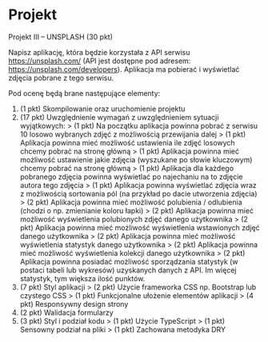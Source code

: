 # Projekt
Projekt III – UNSPLASH (30 pkt)

Napisz aplikację, która będzie korzystała z API serwisu https://unsplash.com/ (API jest dostępne pod adresem: https://unsplash.com/developers). Aplikacja ma pobierać i wyświetlać zdjęcia pobrane z tego serwisu.

Pod ocenę będą brane następujące elementy:
1.    (1 pkt) Skompilowanie oraz uruchomienie projektu
2.    (17 pkt) Uwzględnienie wymagań z uwzględnieniem sytuacji wyjątkowych:
    >    (1 pkt) Na początku aplikacja powinna pobrać z serwisu 10 losowo wybranych zdjęć z możliwością przewijania dalej
    >    (1 pkt) Aplikacja powinna mieć możliwość ustawienia ile zdjęć losowych chcemy pobrać na stronę główną 
    >    (1 pkt) Aplikacja powinna mieć możliwość ustawienie jakie zdjęcia (wyszukane po słowie kluczowym) chcemy pobrać na stronę główną
    >    (1 pkt) Aplikacja dla każdego pobranego zdjęcia powinna wyświetlać po najechaniu na to zdjęcie autora tego zdjęcia
    >    (1 pkt) Aplikacja powinna wyświetlać zdjęcia wraz z możliwością sortowania pól (na przykład po dacie utworzenia zdjęcia)
    >    (2 pkt) Aplikacja powinna mieć możliwość polubienia / odlubienia (chodzi o np. zmienianie koloru łapki)
    >    (2 pkt) Aplikacja powinna mieć możliwość wyświetlenia polubionych zdjęć danego użytkownika
    >    (2 pkt) Aplikacja powinna mieć możliwość wyświetlenia wstawionych zdjęć danego użytkownika
    >    (2 pkt) Aplikacja powinna mieć możliwość wyświetlenia statystyk danego użytkownika
    >    (2 pkt) Aplikacja powinna mieć możliwość wyświetlenia kolekcji danego użytkownika 
    >    (2 pkt) Aplikacja powinna posiadać możliwość sporządzania statystyk (w postaci tabeli lub wykresów) uzyskanych danych z API. Im więcej statystyk, tym większa ilość punktów.
3.    (7 pkt) Styl aplikacji 
    >    (2 pkt) Użycie frameworka CSS np. Bootstrap lub czystego CSS
    >    (1 pkt) Funkcjonalne ułożenie elementów aplikacji
    >    (4 pkt) Responsywny design strony
4.    (2 pkt) Walidacja formularzy
5.    (3 pkt) Styl i podział kodu
    >    (1 pkt) Użycie TypeScript
    >    (1 pkt) Sensowny podział na pliki
    >    (1 pkt) Zachowana metodyka DRY
    
